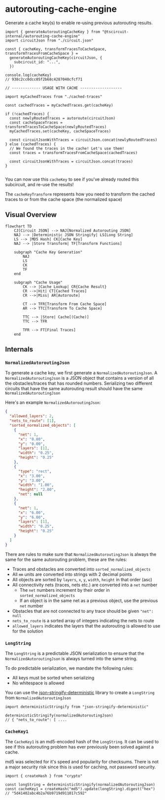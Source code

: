# autorouting-cache-engine

Generate a cache key(s) to enable re-using previous autorouting results.

```tsx
import { generateAutoroutingCacheKey } from "@tscircuit-internal/autorouting-cache-engine"
import circuitJson from "./circuit.json"

const { cacheKey, transformTracesToCacheSpace, transformTracesFromCacheSpace } =
  generateAutoroutingCacheKey(circuitJson, {
    subcircuit_id: "...",
  })

console.log(cacheKey)
// 938c2cc0dcc05f2b68c4287040cfcf71

// ------------- USAGE WITH CACHE -------------------

import myCachedTraces from "./cached-traces"

const cachedTraces = myCachedTraces.get(cacheKey)

if (!cachedTraces) {
  const newlyRoutedTraces = autoroute(circuitJson)
  const cacheSpaceTraces = transformTracesToCacheSpace(newlyRoutedTraces)
  myCachedTraces.set(cacheKey, cacheSpaceTraces)

  const circuitJsonWithTraces = circuitJson.concat(newlyRoutedTraces)
} else (cachedTraces) {
  // We found the traces in the cache! Let's use them!
  const traces = transformTracesFromCacheSpace(cachedTraces)

  const circuitJsonWithTraces = circuitJson.concat(traces)
}


```

You can now use this `cacheKey` to see if you've already routed this subcircuit,
and re-use the results!

The `cacheKeyTransform` represents how you need to transform the cached traces
to or from the cache space (the normalized space)

## Visual Overview

```mermaid
flowchart TD
    CJ[Circuit JSON] --> NAJ[Normalized Autorouting JSON]
    NAJ --> |Deterministic JSON Stringify| LS[Long String]
    LS --> |MD5 Hash| CK[Cache Key]
    NAJ --> |Store Transform| TF[Transform Functions]

    subgraph "Cache Key Generation"
        NAJ
        LS
        CK
        TF
    end

    subgraph "Cache Usage"
        CK --> |Cache Lookup| CR{Cache Result}
        CR -->|Hit| CT[Cached Traces]
        CR -->|Miss| AR[Autoroute]

        CT --> TFR[Transform From Cache Space]
        AR --> TTC[Transform To Cache Space]

        TTC --> |Store| Cache[(Cache)]
        TTC --> TFR

        TFR --> FT[Final Traces]
    end
```

## Internals

### `NormalizedAutoroutingJson`

To generate a cache key, we first generate a `NormalizedAutoroutingJson`. A
`NormalizedAutoroutingJson` is a JSON object that contains a version of all
the obstacles/traces that has rounded numbers. Serializing two different circuits
that have the same autorouting result should have the same `NormalizedAutoroutingJson`

Here's an example `NormalizedAutoroutingJson`:

```json
{
  "allowed_layers": 2,
  "nets_to_route": [1],
  "sorted_normalized_objects": [
    {
      "net": 1,
      "x": "0.00",
      "y": "0.00",
      "layers": [1],
      "width": "0.25",
      "height": "0.25"
    },
    {
      "type": "rect",
      "x": "3.00",
      "y": "3.00",
      "width": "1.00",
      "height": "2.00",
      "net": null
    },
    {
      "net": 1,
      "x": "6.00",
      "y": "6.00",
      "layers": [1],
      "width": "0.25",
      "height": "0.25"
    }
  ]
}
```

There are rules to make sure that `NormalizedAutoroutingJson` is always the
same for the same autorouting problem, these are the rules:

- Traces and obstacles are converted into `sorted_normalized_objects`
- All `mm` units are converted into strings with 2 decimal points
- All objects are sorted by `layers`, `x`, `y`, `width`, `height` in that order (asc)
- All connectivity nets (traces, nets etc.) are converted into a `net` number
  - The `net` numbers increment by their order in `sorted_normalized_objects`
  - If an object is in the same net as a previous object, use the previous `net`
    number
- Obstacles that are not connected to any trace should be given `"net": null`
- `nets_to_route` is a sorted array of integers indicating the nets to route
- `allowed_layers` indicates the layers that the autorouting is allowed to use
  for the solution

### `LongString`

The `LongString` is a predictable JSON serialization to ensure that the
`NormalizedAutoroutingJson` is always turned into the same string.

To do predictable serialization, we mandate the following rules:

- All keys must be sorted when serializing
- No whitespace is allowed

You can use the [json-stringify-deterministic](https://www.npmjs.com/package/json-stringify-deterministic) library to create a `LongString` from `NormalizedAutoroutingJson`

```tsx
import deterministicStringify from "json-stringify-deterministic"

deterministicStringify(normalizedAutoroutingJson)
// { "nets_to_route": [ ....
```

### `CacheKey1`

The `CacheKey1` is an md5-encoded hash of the `LongString`. It can be used to
see if this autorouting problem has ever previously been solved against a cache.

md5 was selected for it's speed and popularity for checksums. There is not a
major security risk since this is used for caching, not password security.

```tsx
import { createHash } from "crypto"

const longString = deterministicStringify(normalizedAutoroutingJson)
const cacheKey1 = createHash("md5").update(longString).digest("hex")
// "5d41402abc4b2a76b9719d911017c592"
```
